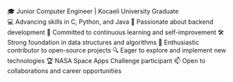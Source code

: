 
🎓 Junior Computer Engineer | Kocaeli University Graduate
<br>
💻 Advancing skills in C, Python, and Java
🚀 Passionate about backend development
🌱 Committed to continuous learning and self-improvement
🛠️ Strong foundation in data structures and algorithms
🤝 Enthusiastic contributor to open-source projects
🔍 Eager to explore and implement new technologies
🏆 NASA Space Apps Challenge participant
📫 Open to collaborations and career opportunities
